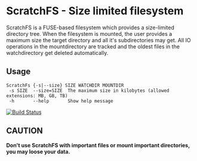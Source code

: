 # ScratchFS - Size limited filesystem

ScratchFS is a FUSE-based filesystem which provides a size-limited directory tree. When the filesystem 
is mounted, the user provides a maximum size the target directory and all it's subdirectories may get.
All IO operations in the mountdirectory are tracked and the oldest files in the watchdirectory get 
deleted automatically.

## Usage

    ScratchFs {-s|--size} SIZE WATCHDIR MOUNTDIR
     -s SIZE  --size=SIZE  The maximum size in kilobytes (allowed extensions: MB, GB, TB)
     -h       --help       Show help message
     
[![Build Status](https://secure.travis-ci.org/hirschenberger/ScratchFS.png)](http://travis-ci.org/hirschenberger/ScratchFS)

## **CAUTION**

**Don't use ScratchFS with important files or mount important directories, you may loose your data.**